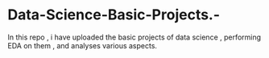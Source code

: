 # Data-Science-Basic-Projects.-
In this repo ,  i have uploaded the basic projects of data science , performing EDA on them ,  and analyses various aspects. 
